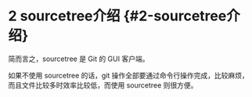 # 2 sourcetree介绍 {#2-sourcetree介绍}

简而言之，sourcetree 是 Git 的 GUI 客户端。

如果不使用 sourcetree 的话，git 操作全部要通过命令行操作完成，比较麻烦，而且文件比较多时效率比较低，而使用 sourcetree 则很方便。

